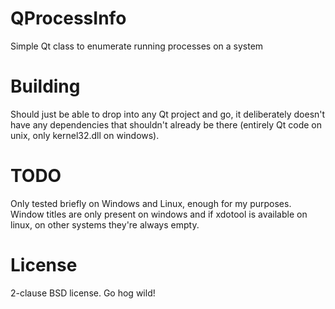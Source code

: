 # QProcessInfo
Simple Qt class to enumerate running processes on a system

# Building
Should just be able to drop into any Qt project and go, it deliberately doesn't have any dependencies that shouldn't already be there (entirely Qt code on unix, only kernel32.dll on windows).

# TODO
Only tested briefly on Windows and Linux, enough for my purposes. Window titles are only present on windows and if xdotool is available on linux, on other systems they're always empty.

# License
2-clause BSD license. Go hog wild!
